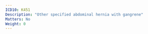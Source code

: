 ```yaml
---
ICD10: K451
Description: "Other specified abdominal hernia with gangrene"
Matters: No
Weight: 0
---
```


